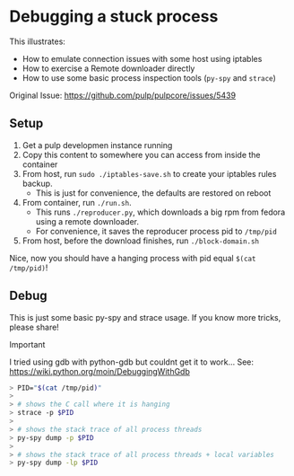 # Debugging a stuck process

This illustrates:
* How to emulate connection issues with some host using iptables
* How to exercise a Remote downloader directly
* How to use some basic process inspection tools (`py-spy` and `strace`)

Original Issue: https://github.com/pulp/pulpcore/issues/5439

## Setup

1. Get a pulp developmen instance running
2. Copy this content to somewhere you can access from inside the container
3. From host, run `sudo ./iptables-save.sh` to create your iptables rules backup.
    * This is just for convenience, the defaults are restored on reboot
4. From container, run `./run.sh`.
    * This runs `./reproducer.py`, which downloads a big rpm from fedora using a remote downloader.
    * For convenience, it saves the reproducer process pid to `/tmp/pid`
5. From host, before the download finishes, run `./block-domain.sh`

Nice, now you should have a hanging process with pid equal `$(cat /tmp/pid)`!

## Debug

This is just some basic py-spy and strace usage. If you know more tricks, please share!

> [!IMPORTANT]
> I tried using gdb with python-gdb but couldnt get it to work...
> See: https://wiki.python.org/moin/DebuggingWithGdb

```bash
> PID="$(cat /tmp/pid)"
>
> # shows the C call where it is hanging
> strace -p $PID
>
> # shows the stack trace of all process threads
> py-spy dump -p $PID
>
> # shows the stack trace of all process threads + local variables
> py-spy dump -lp $PID
```



